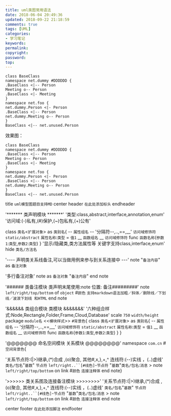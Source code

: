 ```yaml
---
title: uml类图常用语法
date: 2018-06-04 20:49:36
updated: 2018-09-22 21:18:59
comments: true
tags: [UML]
categories: 
- 学习笔记
keywords: 
permalink: 
copyright: 
password: 
top:   
---
```

```
class BaseClass
namespace net.dummy #DDDDDD {
.BaseClass <|-- Person
Meeting o-- Person
.BaseClass <|- Meeting
}
namespace net.foo {
net.dummy.Person <|- Person
.BaseClass <|-- Person
net.dummy.Meeting o-- Person
}
BaseClass <|-- net.unused.Person
```
效果图：
```puml
class BaseClass
namespace net.dummy #DDDDDD {
.BaseClass <|-- Person
Meeting o-- Person
.BaseClass <|- Meeting
}
namespace net.foo {
net.dummy.Person <|- Person
.BaseClass <|-- Person
net.dummy.Meeting o-- Person
}
BaseClass <|-- net.unused.Person
```

title `uml模型图题目支持MD`
center header
`在此处添加标头`
endheader

'******* 类声明模块 *******'
'类型:class,abstract,interface,annotation,enum'
'访问域:(-)私有,(#)保护,(~)包私有,(+)公有'

class `类名`<`扩展对象`> as `类别名`{
-- `属性组名` -- '分隔符--,..,==,__'
`访问域修饰符` `static/abstract` `属性名称`:`类型` = `值1`
__ `函数组名` __
`访问域修饰符` func `函数名称`(`参数1`:`类型`,`参数2`:`类型`)
}
'显示/隐藏类,类方法属性等 关键字支持class,interface,enum'
hide `类名/方法名`

'---- 声明类关系线备注,可以当做用例来参与到关系连接中 ---'
note "`备注内容`" as `备注对象`

'多行备注对象'
note as `备注对象`
"`备注内容`"
end note

'###### 类备注模块 类声明末尾使用:note 位置: 备注#########'
note `left/right/top/bottom` of `object` #`颜色`
`支持markdown语法加粗／斜体／删除线／下划线／波浪下划线 和HTML`
end note

'&&&&&& 类组合模块 类模块 &&&&&&&'
'六种组合样式:Node,Rectangle,Folder,Frame,Cloud,Database'
scale  `750` `width/height`
package `module名` <<`模块样式`>> `#背景色`{
class `类名`<`扩展对象`> as `类别名`{
-- `属性组名` -- '分隔符--,..,==,__'
`访问域修饰符` `static/abstract` `属性名称`:`类型` = `值1`
__ `函数组名` __
`访问域修饰符` func `函数名称`(`参数1`:`类型`,`参数2`:`类型`)
}
}

'@@@@@@@ 命名空间模块 关系模块  @@@@@@@@'
namespace `com.cn` #`空间背景色`{

'关系节点符:(|>)继承,(*)合成 ,(o)聚合, 其他#,x,},+,^ 连线符:(--)实线 ，(..)虚线'
`类名/包名`"`基数`" `节点符` `left/right..``[#线色]`-`节点符` "`基数`"`类名/包名`:`消息` >
note `left/right/top/bottom` on link #`颜色`
`连接注释体`
end note}

'>>>>>> 类关系图及连接备注模块 >>>>>>>>'
'关系节点符:(|>)继承,(*)合成 ,(o)聚合, 其他#,x,},+,^ 连线符:(--)实线 ，(..)虚线'
`类名/包名`"`基数`" `节点符` `left/right..``[#线色]`-`节点符` "`基数`"`类名/包名`:`消息` >
note `left/right/top/bottom` on link #`颜色`
`连接注释体`
end note






center footer
`在此处添加脚注`
endfooter
